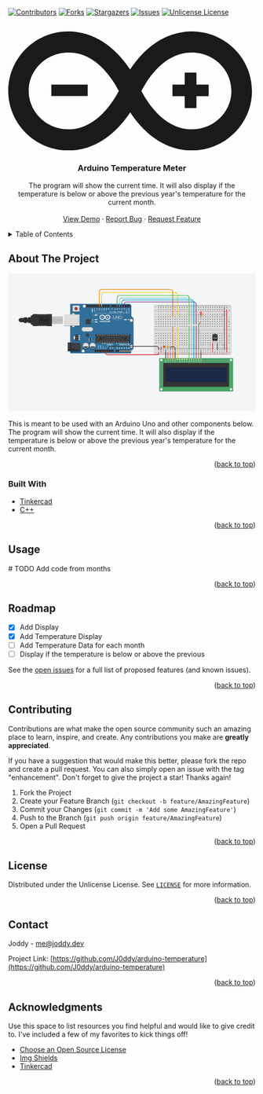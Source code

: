 <div id="top"></div>


<!-- PROJECT SHIELDS -->
[![Contributors][contributors-shield]][contributors-url]
[![Forks][forks-shield]][forks-url]
[![Stargazers][stars-shield]][stars-url]
[![Issues][issues-shield]][issues-url]
[![Unlicense License][license-shield]][license-url]



<!-- PROJECT LOGO -->
<br />
<div align="center">
  <a href="https://github.com/J0ddy/arduino-temperature">
    <svg xmlns="http://www.w3.org/2000/svg" viewBox="0 0 52 25" fill="none" data-inject-url="https://cdn.arduino.cc/header-footer/prod/assets/headerLogo-arduino.svg">
  <path fill-rule="evenodd" clip-rule="evenodd" d="M51.25 12.5C51.25 5.60219 45.5773 0 38.6242 0C37.984 0 37.3261 0.0364964 36.6859 0.145985C31.2799 0.930657 27.6522 4.92701 25.625 7.9927C23.5978 4.92701 19.9701 0.930657 14.5641 0.145985C13.9239 0.0547445 13.266 0 12.6258 0C5.65493 0 0 5.60219 0 12.5C0 19.3978 5.67271 25 12.6258 25C13.266 25 13.9239 24.9635 14.5819 24.854C19.9879 24.0511 23.6155 20.0547 25.6428 16.9891C27.67 20.0547 31.2977 24.0511 36.7037 24.854C37.3439 24.9453 38.0018 25 38.6598 25C45.5773 25 51.25 19.3978 51.25 12.5ZM13.9416 20.4744C13.4971 20.5474 13.0525 20.5657 12.6079 20.5657C8.01996 20.5657 4.30336 16.9343 4.30336 12.5C4.30336 8.04744 8.03774 4.4343 12.6257 4.4343C13.0703 4.4343 13.5148 4.4708 13.9594 4.52554C19.0631 5.27372 22.1751 10.4379 23.242 12.5C22.1573 14.5803 19.0275 19.7263 13.9416 20.4744ZM37.2905 4.52554C32.1868 5.27372 29.057 10.4379 28.0079 12.5C29.057 14.562 32.1868 19.7263 37.2905 20.4744C37.735 20.5292 38.1796 20.5657 38.6242 20.5657C43.1944 20.5657 46.9287 16.9525 46.9287 12.5C46.9287 8.06569 43.2121 4.4343 38.6242 4.4343C38.1796 4.4343 37.735 4.4708 37.2905 4.52554ZM9.06449 11.161H16.7004V13.5642H9.06449V11.161ZM42.1479 13.5817H39.5728V16.1077H37.1049V13.5817H34.5298V11.161H37.1049V8.63499H39.5728V11.161H42.1479V13.5817Z" fill="currentColor"></path>
</svg>
  </a>

  <h3 align="center">Arduino Temperature Meter</h3>

  <p align="center">
    The program will show the current time. It will also display if the temperature is below or above the previous year's temperature for the current month.
    <br />
    <br />
    <a href="https://www.tinkercad.com/things/haS46JMN3yd-temperature-meter">View Demo</a>
    ·
    <a href="https://github.com/J0ddy/arduino-temperature/issues">Report Bug</a>
    ·
    <a href="https://github.com/J0ddy/arduino-temperature/issues">Request Feature</a>
  </p>
</div>



<!-- TABLE OF CONTENTS -->
<details>
  <summary>Table of Contents</summary>
  <ol>
    <li>
      <a href="#about-the-project">About The Project</a>
      <ul>
        <li><a href="#built-with">Built With</a></li>
      </ul>
    </li>
    <li><a href="#usage">Usage</a></li>
    <li><a href="#roadmap">Roadmap</a></li>
    <li><a href="#contributing">Contributing</a></li>
    <li><a href="#license">License</a></li>
    <li><a href="#contact">Contact</a></li>
    <li><a href="#acknowledgments">Acknowledgments</a></li>
  </ol>
</details>



<!-- ABOUT THE PROJECT -->
## About The Project

[![Arduino Temperature Meter Screen Shot][product-screenshot]](https://www.tinkercad.com/things/haS46JMN3yd-temperature-meter)

This is meant to be used with an Arduino Uno and other components below. The program will show the current time. It will also display if the temperature is below or above the previous year's temperature for the current month.

<p align="right">(<a href="#top">back to top</a>)</p>



### Built With

* [Tinkercad](https://www.tinkercad.com/)
* [C++](https://isocpp.org/)
<p align="right">(<a href="#top">back to top</a>)</p>


<!-- USAGE EXAMPLES -->
## Usage

\# TODO Add code from months

<p align="right">(<a href="#top">back to top</a>)</p>



<!-- ROADMAP -->
## Roadmap

- [x] Add Display
- [x] Add Temperature Display
- [ ] Add Temperature Data for each month
- [ ] Display if the temperature is below or above the previous

See the [open issues](https://github.com/othneildrew/Best-README-Template/issues) for a full list of proposed features (and known issues).

<p align="right">(<a href="#top">back to top</a>)</p>



<!-- CONTRIBUTING -->
## Contributing

Contributions are what make the open source community such an amazing place to learn, inspire, and create. Any contributions you make are **greatly appreciated**.

If you have a suggestion that would make this better, please fork the repo and create a pull request. You can also simply open an issue with the tag "enhancement".
Don't forget to give the project a star! Thanks again!

1. Fork the Project
2. Create your Feature Branch (`git checkout -b feature/AmazingFeature`)
3. Commit your Changes (`git commit -m 'Add some AmazingFeature'`)
4. Push to the Branch (`git push origin feature/AmazingFeature`)
5. Open a Pull Request

<p align="right">(<a href="#top">back to top</a>)</p>



<!-- LICENSE -->
## License

Distributed under the Unlicense License. See [`LICENSE`](https://github.com/J0ddy/arduino-temperature/blob/main/LICENSE) for more information.

<p align="right">(<a href="#top">back to top</a>)</p>



<!-- CONTACT -->
## Contact

Joddy - me@joddy.dev

Project Link: [https://github.com/J0ddy/arduino-temperature](https://github.com/J0ddy/arduino-temperature)

<p align="right">(<a href="#top">back to top</a>)</p>



<!-- ACKNOWLEDGMENTS -->
## Acknowledgments

Use this space to list resources you find helpful and would like to give credit to. I've included a few of my favorites to kick things off!

* [Choose an Open Source License](https://choosealicense.com)
* [Img Shields](https://shields.io)
* [Tinkercad](https://www.tinkercad.com/)

<p align="right">(<a href="#top">back to top</a>)</p>



<!-- MARKDOWN LINKS & IMAGES -->
[contributors-shield]: https://img.shields.io/github/contributors/J0ddy/arduino-temperature.svg?style=for-the-badge
[contributors-url]: https://github.com/J0ddy/arduino-temperature/graphs/contributors
[forks-shield]: https://img.shields.io/github/forks/J0ddy/arduino-temperature.svg?style=for-the-badge
[forks-url]: https://github.com/J0ddy/arduino-temperature/network/members
[stars-shield]: https://img.shields.io/github/stars/J0ddy/arduino-temperature.svg?style=for-the-badge
[stars-url]: https://github.com/J0ddy/arduino-temperature/stargazers
[issues-shield]: https://img.shields.io/github/issues/J0ddy/arduino-temperature.svg?style=for-the-badge
[issues-url]: https://github.com/J0ddy/arduino-temperature/issues
[license-shield]: https://img.shields.io/github/license/J0ddy/arduino-temperature.svg?style=for-the-badge
[license-url]: https://github.com/J0ddy/arduino-temperature/blob/master/LICENSE
[product-screenshot]: Project.png

